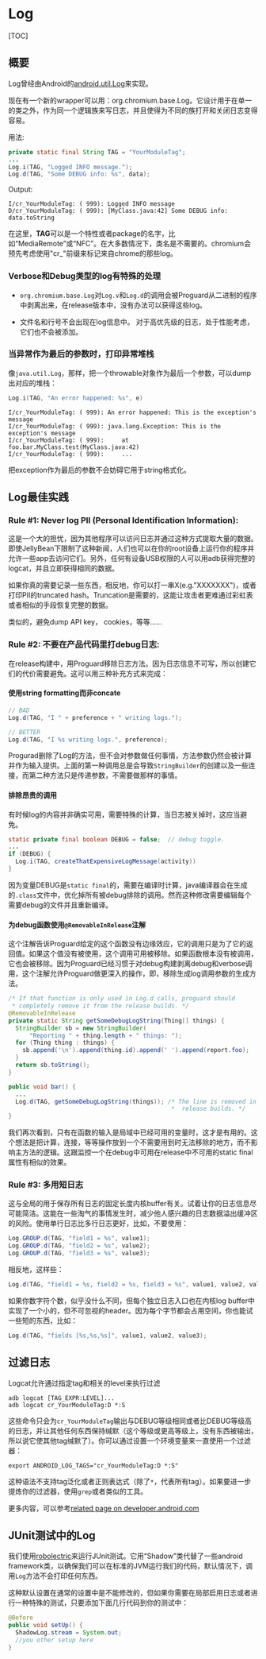 # Log #

[TOC]


## 概要

Log曾经由Android的[android.util.Log](http://developer.android.com/reference/android/util/Log.html)来实现。

现在有一个新的wrapper可以用：org.chromium.base.Log。它设计用于在单一的类之外，作为同一个逻辑族来写日志，并且使得为不同的族打开和关闭日志变得容易。

用法:

```java
private static final String TAG = "YourModuleTag";
...
Log.i(TAG, "Logged INFO message.");
Log.d(TAG, "Some DEBUG info: %s", data);
```

Output:

```
I/cr_YourModuleTag: ( 999): Logged INFO message
D/cr_YourModuleTag: ( 999): [MyClass.java:42] Some DEBUG info: data.toString
```

在这里，**TAG**可以是一个特性或者package的名字，比如“MediaRemote”或“NFC”。在大多数情况下，类名是不需要的。chromium会预先考虑使用"cr_"前缀来标记来自chrome的那些log。

### Verbose和Debug类型的log有特殊的处理 ###

*   `org.chromium.base.Log`对`Log.v`和`Log.d`的调用会被Proguard从二进制的程序中剥离出来，在release版本中，没有办法可以获得这些log。

*   文件名和行号不会出现在log信息中。
    对于高优先级的日志，处于性能考虑，它们也不会被添加。

### 当异常作为最后的参数时，打印异常堆栈 ###

像`java.util.Log`，那样，把一个throwable对象作为最后一个参数，可以dump出对应的堆栈：

```java
Log.i(TAG, "An error happened: %s", e)
```

```
I/cr_YourModuleTag: ( 999): An error happened: This is the exception's message
I/cr_YourModuleTag: ( 999): java.lang.Exception: This is the exception's message
I/cr_YourModuleTag: ( 999):     at foo.bar.MyClass.test(MyClass.java:42)
I/cr_YourModuleTag: ( 999):     ...
```

把exception作为最后的参数不会妨碍它用于string格式化。

## Log最佳实践

### Rule #1: Never log PII (Personal Identification Information):

这是一个大的担忧，因为其他程序可以访问日志并通过这种方式提取大量的数据。即使JellyBean下限制了这种新闻，人们也可以在你的root设备上运行你的程序并允许一些app去访问它们。另外，任何有设备USB权限的人可以用adb获得完整的logcat，并且立即获得相同的数据。

如果你真的需要记录一些东西，相反地，你可以打一串X(e.g."XXXXXXX")，或者打印PII的truncated hash。Truncation是需要的，这能让攻击者更难通过彩虹表或者相似的手段恢复完整的数据。

类似的，避免dump API key， cookies，等等……

### Rule #2: 不要在产品代码里打debug日志:

在release构建中，用Proguard移除日志方法。因为日志信息不可写，所以创建它们的代价需要避免。这可以用三种补充方式来完成：

#### 使用string formatting而非concate

```java
// BAD
Log.d(TAG, "I " + preference + " writing logs.");

// BETTER
Log.d(TAG, "I %s writing logs.", preference);
```
Progurad删除了Log的方法，但不会对参数做任何事情，方法参数仍然会被计算并作为输入提供。上面的第一种调用总是会导致`StringBuilder`的创建以及一些连接，而第二种方法只是传递参数，不需要做那样的事情。

#### 排除昂贵的调用

有时候log的内容并非确实可用，需要特殊的计算，当日志被关掉时，这应当避免。

```java
static private final boolean DEBUG = false;  // debug toggle.
...
if (DEBUG) {
  Log.i(TAG, createThatExpensiveLogMessage(activity))
}
```

因为变量DEBUG是`static final`的，需要在编译时计算，java编译器会在生成的`.class`文件中，优化掉所有被debug排除的调用。然而这种修改需要编辑每个需要debug的文件并且重新编译。

#### 为debug函数使用`@RemovableInRelease`注解

这个注解告诉Proguard给定的这个函数没有边缘效应，它的调用只是为了它的返回值。如果这个值没有被使用，这个调用可用被移除。如果函数根本没有被调用，它也会被移除。因为Proguard已经习惯于对debug构建剥离debug和verbose调用，这个注解允许Proguard做更深入的操作，即，移除生成log调用参数的生成方法。

```java
/* If that function is only used in Log.d calls, proguard should
 * completely remove it from the release builds. */
@RemovableInRelease
private static String getSomeDebugLogString(Thing[] things) {
  StringBuilder sb = new StringBuilder(
      "Reporting " + thing.length + " things: ");
  for (Thing thing : things) {
    sb.append('\n').append(thing.id).append(' ').append(report.foo);
  }
  return sb.toString();
}

public void bar() {
  ...
  Log.d(TAG, getSomeDebugLogString(things)); /* The line is removed in
                                              *  release builds. */
}
```

我们再次看到，只有在函数的输入是局域中已经可用的变量时，这才是有用的。这个想法是把计算，连接，等等操作放到一个不需要用到时无法移除的地方，而不影响主方法的逻辑。这跟监控一个在debug中可用在release中不可用的static final属性有相似的效果。

### Rule #3: 多用短日志

这与全局的用于保存所有日志的固定长度内核buffer有关。试着让你的日志信息尽可能简洁。这能在一些淘气的事情发生时，减少他人感兴趣的日志数据溢出缓冲区的风险。使用单行日志比多行日志更好，比如，不要使用：

```java
Log.GROUP.d(TAG, "field1 = %s", value1);
Log.GROUP.d(TAG, "field2 = %s", value2);
Log.GROUP.d(TAG, "field3 = %s", value3);
```

相反地，这样些：

```java
Log.d(TAG, "field1 = %s, field2 = %s, field3 = %s", value1, value2, value3);
```

如果你数字符个数，似乎没什么不同，但每个独立日志入口也在内核log buffer中实现了一个小的，但不可忽视的header。因为每个字节都会占用空间，你也能试一些短的东西，比如：

```java
Log.d(TAG, "fields [%s,%s,%s]", value1, value2, value3);
```

## 过滤日志

Logcat允许通过指定tag和相关的level来执行过滤

```shell
adb logcat [TAG_EXPR:LEVEL]...
adb logcat cr_YourModuleTag:D *:S
```

这些命令只会为`cr_YourModuleTag`输出与DEBUG等级相同或者比DEBUG等级高的日志，并让其他任何东西保持缄默（这个等级或更高等级上，没有东西被输出，所以说它使其他tag缄默了）。你可以通过设置一个环境变量来一直使用一个过滤器：

```shell
export ANDROID_LOG_TAGS="cr_YourModuleTag:D *:S"
```

这种语法不支持tag泛化或者正则表达式（除了`*`，代表所有tag）。如果要进一步提炼你的过滤器，使用`grep`或者类似的工具。

更多内容，可以参考[related page on developer.android.com](http://developer.android.com/tools/debugging/debugging-log.html#filteringOutput)

## JUnit测试中的Log

我们使用[robolectric](http://robolectric.org)来运行JUnit测试。它用“Shadow”类代替了一些android framework类，以确保我们可以在标准的JVM运行我们的代码，默认情况下，调用`Log`方法不会打印任何东西。

这种默认设置在通常的设置中是不能修改的，但如果你需要在局部启用日志或者进行一种特殊的测试，只要添加下面几行代码到你的测试中：

```java
@Before
public void setUp() {
  ShadowLog.stream = System.out;
  //you other setup here
}
```
